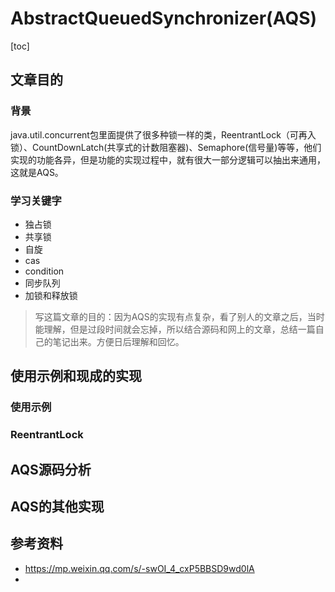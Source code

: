 # AbstractQueuedSynchronizer(AQS)

[toc]

## 文章目的

### 背景

java.util.concurrent包里面提供了很多种锁一样的类，ReentrantLock（可再入锁）、CountDownLatch(共享式的计数阻塞器)、Semaphore(信号量)等等，他们实现的功能各异，但是功能的实现过程中，就有很大一部分逻辑可以抽出来通用，这就是AQS。

### 学习关键字

* 独占锁
* 共享锁
* 自旋
* cas
* condition
* 同步队列
* 加锁和释放锁

> 写这篇文章的目的：因为AQS的实现有点复杂，看了别人的文章之后，当时能理解，但是过段时间就会忘掉，所以结合源码和网上的文章，总结一篇自己的笔记出来。方便日后理解和回忆。

## 使用示例和现成的实现

### 使用示例

### ReentrantLock

## AQS源码分析

## AQS的其他实现

## 参考资料

* https://mp.weixin.qq.com/s/-swOI_4_cxP5BBSD9wd0lA
* 